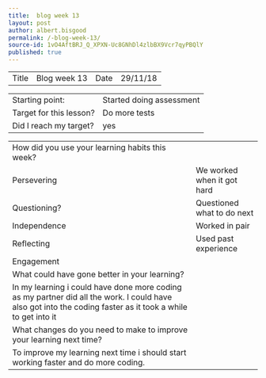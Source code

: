 ```yaml
---
title:  blog week 13
layout: post
author: albert.bisgood
permalink: /-blog-week-13/
source-id: 1vO4AftBRJ_Q_XPXN-Uc8GNhDl4zlbBX9Vcr7qyPBQlY
published: true
---
```

<table>
  <tr>
    <td>Title</td>
    <td>Blog week 13</td>
    <td>Date</td>
    <td>29/11/18</td>
  </tr>
</table>


<table>
  <tr>
    <td>Starting point:</td>
    <td>Started doing assessment</td>
  </tr>
  <tr>
    <td>Target for this lesson?</td>
    <td>Do more tests</td>
  </tr>
  <tr>
    <td>Did I reach my target? </td>
    <td>yes</td>
  </tr>
</table>


<table>
  <tr>
    <td>How did you use your learning habits this week?</td>
    <td></td>
  </tr>
  <tr>
    <td>Persevering</td>
    <td>We worked when it got hard</td>
  </tr>
  <tr>
    <td>Questioning?</td>
    <td>Questioned what to do next</td>
  </tr>
  <tr>
    <td>Independence</td>
    <td>Worked in pair</td>
  </tr>
  <tr>
    <td>Reflecting</td>
    <td>Used past experience</td>
  </tr>
  <tr>
    <td>Engagement</td>
    <td></td>
  </tr>
  <tr>
    <td>What could have gone better in your learning?</td>
    <td></td>
  </tr>
  <tr>
    <td>In my learning i could have done more coding as my partner did all the work.
I could have also got into the coding faster as it took a while to get into it</td>
    <td></td>
  </tr>
  <tr>
    <td>What changes do you need to make to improve your learning next time?</td>
    <td></td>
  </tr>
  <tr>
    <td>To improve my learning next time i should start working faster and do more coding.</td>
    <td></td>
  </tr>
</table>


